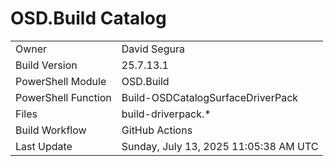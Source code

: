﻿# OSD.Build Catalog

| | |
|-|-|
| Owner | David Segura |
| Build Version | 25.7.13.1 |
| PowerShell Module | OSD.Build |
| PowerShell Function | Build-OSDCatalogSurfaceDriverPack |
| Files | build-driverpack.* |
| Build Workflow | GitHub Actions |
| Last Update | Sunday, July 13, 2025 11:05:38 AM UTC |
